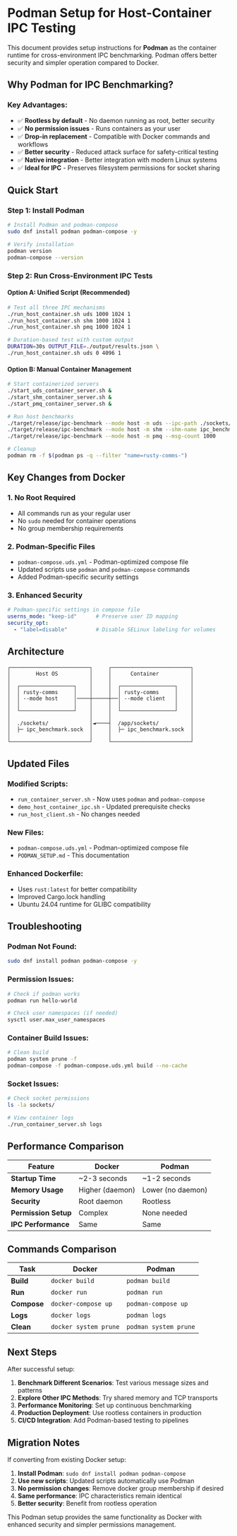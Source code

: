 # Podman Setup for Host-Container IPC Testing

This document provides setup instructions for **Podman** as the container runtime for cross-environment IPC benchmarking. Podman offers better security and simpler operation compared to Docker.

## Why Podman for IPC Benchmarking?

### **Key Advantages:**
- ✅ **Rootless by default** - No daemon running as root, better security
- ✅ **No permission issues** - Runs containers as your user
- ✅ **Drop-in replacement** - Compatible with Docker commands and workflows
- ✅ **Better security** - Reduced attack surface for safety-critical testing
- ✅ **Native integration** - Better integration with modern Linux systems
- ✅ **Ideal for IPC** - Preserves filesystem permissions for socket sharing

## Quick Start

### **Step 1: Install Podman**
```bash
# Install Podman and podman-compose
sudo dnf install podman podman-compose -y

# Verify installation
podman version
podman-compose --version
```

### **Step 2: Run Cross-Environment IPC Tests**

#### Option A: Unified Script (Recommended)
```bash
# Test all three IPC mechanisms
./run_host_container.sh uds 1000 1024 1
./run_host_container.sh shm 1000 1024 1  
./run_host_container.sh pmq 1000 1024 1

# Duration-based test with custom output
DURATION=30s OUTPUT_FILE=./output/results.json \
./run_host_container.sh uds 0 4096 1
```

#### Option B: Manual Container Management
```bash
# Start containerized servers
./start_uds_container_server.sh &
./start_shm_container_server.sh &
./start_pmq_container_server.sh &

# Run host benchmarks
./target/release/ipc-benchmark --mode host -m uds --ipc-path ./sockets/ipc_benchmark.sock --msg-count 1000
./target/release/ipc-benchmark --mode host -m shm --shm-name ipc_benchmark_shm_crossenv --msg-count 1000
./target/release/ipc-benchmark --mode host -m pmq --msg-count 1000

# Cleanup
podman rm -f $(podman ps -q --filter "name=rusty-comms-")
```

## Key Changes from Docker

### **1. No Root Required**
- All commands run as your regular user
- No `sudo` needed for container operations
- No group membership requirements

### **2. Podman-Specific Files**
- `podman-compose.uds.yml` - Podman-optimized compose file
- Updated scripts use `podman` and `podman-compose` commands
- Added Podman-specific security settings

### **3. Enhanced Security**
```yaml
# Podman-specific settings in compose file
userns_mode: "keep-id"      # Preserve user ID mapping
security_opt:
  - "label=disable"         # Disable SELinux labeling for volumes
```

## Architecture

```
┌─────────────────────────┐     ┌─────────────────────────┐
│        Host OS          │     │      Container          │
│                         │     │                         │
│  ┌─────────────────┐    │     │  ┌─────────────────┐    │
│  │ rusty-comms     │    │     │  │ rusty-comms     │    │
│  │ --mode host     │────┼─────┼──│ --mode client   │    │
│  │                 │    │     │  │                 │    │
│  └─────────────────┘    │     │  └─────────────────┘    │
│                         │     │                         │
│  ./sockets/             │◄────┤  /app/sockets/          │
│  ├─ ipc_benchmark.sock  │     │  ├─ ipc_benchmark.sock  │
│                         │     │                         │
└─────────────────────────┘     └─────────────────────────┘
```

## Updated Files

### **Modified Scripts:**
- `run_container_server.sh` - Now uses `podman` and `podman-compose`
- `demo_host_container_ipc.sh` - Updated prerequisite checks
- `run_host_client.sh` - No changes needed

### **New Files:**
- `podman-compose.uds.yml` - Podman-optimized compose file
- `PODMAN_SETUP.md` - This documentation

### **Enhanced Dockerfile:**
- Uses `rust:latest` for better compatibility
- Improved Cargo.lock handling
- Ubuntu 24.04 runtime for GLIBC compatibility

## Troubleshooting

### **Podman Not Found:**
```bash
sudo dnf install podman podman-compose -y
```

### **Permission Issues:**
```bash
# Check if podman works
podman run hello-world

# Check user namespaces (if needed)
sysctl user.max_user_namespaces
```

### **Container Build Issues:**
```bash
# Clean build
podman system prune -f
podman-compose -f podman-compose.uds.yml build --no-cache
```

### **Socket Issues:**
```bash
# Check socket permissions
ls -la sockets/

# View container logs
./run_container_server.sh logs
```

## Performance Comparison

| Feature | Docker | Podman |
|---------|--------|--------|
| **Startup Time** | ~2-3 seconds | ~1-2 seconds |
| **Memory Usage** | Higher (daemon) | Lower (no daemon) |
| **Security** | Root daemon | Rootless |
| **Permission Setup** | Complex | None needed |
| **IPC Performance** | Same | Same |

## Commands Comparison

| Task | Docker | Podman |
|------|--------|--------|
| **Build** | `docker build` | `podman build` |
| **Run** | `docker run` | `podman run` |
| **Compose** | `docker-compose up` | `podman-compose up` |
| **Logs** | `docker logs` | `podman logs` |
| **Clean** | `docker system prune` | `podman system prune` |

## Next Steps

After successful setup:

1. **Benchmark Different Scenarios**: Test various message sizes and patterns
2. **Explore Other IPC Methods**: Try shared memory and TCP transports  
3. **Performance Monitoring**: Set up continuous benchmarking
4. **Production Deployment**: Use rootless containers in production
5. **CI/CD Integration**: Add Podman-based testing to pipelines

## Migration Notes

If converting from existing Docker setup:

1. **Install Podman**: `sudo dnf install podman podman-compose`
2. **Use new scripts**: Updated scripts automatically use Podman
3. **No permission changes**: Remove docker group membership if desired
4. **Same performance**: IPC characteristics remain identical
5. **Better security**: Benefit from rootless operation

This Podman setup provides the same functionality as Docker with enhanced security and simpler permissions management.

